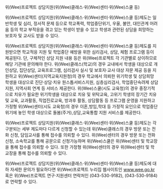 위(Wee)프로젝트 상담지원(위(Wee)클래스·위(Wee)센터·위(Wee)스쿨 등)


위(Wee)프로젝트 상담지원(위(Wee)클래스·위(Wee)센터·위(Wee)스쿨 등)제도는 일반학생 및 심리, 정서적 문제 등으로 학교폭력, 학업중단위기, 우울, 불안, 대인관계 어려움 등의 학교 부적응을 겪고 있는 학생이 받을 수 있고 학생과 관련된 상담을 희망하는 보호자 및 교사도 받을 수 있다.


위(Wee)프로젝트 상담지원(위(Wee)클래스·위(Wee)센터·위(Wee)스쿨 등)제도를 지원받으면 학교적응 지원 및 학업중단 예방을 위한 심리검사, 상담, 체험 프로그램 등이 제공된다. 단, 구체적인 상담 지원 내용 등은 위(Wee)프로젝트 각 기관별로 상이하므로 해당 기관에 문의해야 한다. 위(Wee)클래스(학교)의 경우 교내에서 학생을 대상으로 개인상담, 집단상담, 교육프로그램, 심리검사 실시 및 보호자·교사 대상 자문 제공 등을 지원하고 위(Wee)센터(지역교육지원청)의 경우 학교에서 의뢰한 위기학생 및 상담희망 학생을 대상으로 진단·상담·치유 원스톱서비스지원, 심층심리검사, 학업중단숙려제 상담지원, 지역사회 연계 등 서비스 제공한다. 위(Wee)스쿨(시도 교육청)의 경우 중장기적으로 치유가 필요한 위기학생을 대상으로 치유 및 위탁교육, 고위기 학생의 장기간 치유 및 교육, 교과활동, 직업진로교육, 방과후 활동, 상담활동 등 프로그램 운영을 지원하고 가정형 위(Wee)센터(시도 교육청)의 경우 이혼,방임,학대 등 가정적 요인으로 학업중단 위기에 놓인 학생 대상으로 돌봄(주거),상담,교육통합 지원 서비스를 제공한다.


위(Wee)프로젝트 상담지원(위(Wee)클래스·위(Wee)센터·위(Wee)스쿨 등)제도는 각 구분되는 세부 제도마다 다르게 신청할 수 있는데 위(Wee)클래스의 경우 방문 또는 전화 신청, 담임교사를 통해 접수를 의뢰할 수 있다. 위(Wee)센터의 경우 방문 또는 전화 신청, 소속학교를 통해 공문으로 신청가능하며 위(Wee)스쿨은 위(Wee)센터 및 학교장을 통해 접수를 의뢰할 수 있다. 또한 가정형 위(Wee)센터의 경우 위(Wee)센터 및 학교장을 통해 접수를 의뢰할 수 있다.


위(Wee)프로젝트 상담지원(위(Wee)클래스·위(Wee)센터·위(Wee)스쿨 등)제도에 대하 자세한 문의가 필요하다면 위(Wee)프로젝트 누리집 웹사이트인 www.wee.go.kr 혹은 위(Wee)프로젝트 연구·지원센터 연락처인 (043-530-9182), (043-530-9184)로 연락할 수 있다.